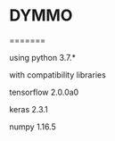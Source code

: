 # DYMMO

=======

using python  3.7.*

with compatibility libraries

tensorflow  2.0.0a0

keras  2.3.1

numpy 1.16.5
